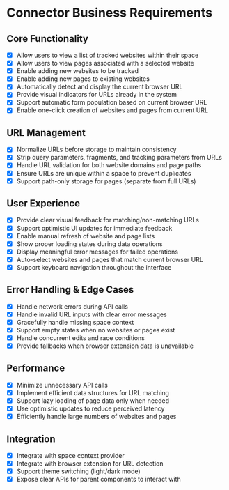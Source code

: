 # Connector Business Requirements

## Core Functionality

- [x] Allow users to view a list of tracked websites within their space
- [x] Allow users to view pages associated with a selected website
- [x] Enable adding new websites to be tracked
- [x] Enable adding new pages to existing websites
- [x] Automatically detect and display the current browser URL
- [x] Provide visual indicators for URLs already in the system
- [x] Support automatic form population based on current browser URL
- [x] Enable one-click creation of websites and pages from current URL

## URL Management

- [x] Normalize URLs before storage to maintain consistency
- [x] Strip query parameters, fragments, and tracking parameters from URLs
- [x] Handle URL validation for both website domains and page paths
- [x] Ensure URLs are unique within a space to prevent duplicates
- [x] Support path-only storage for pages (separate from full URLs)

## User Experience

- [x] Provide clear visual feedback for matching/non-matching URLs
- [x] Support optimistic UI updates for immediate feedback
- [x] Enable manual refresh of website and page lists
- [x] Show proper loading states during data operations
- [x] Display meaningful error messages for failed operations
- [x] Auto-select websites and pages that match current browser URL
- [x] Support keyboard navigation throughout the interface

## Error Handling & Edge Cases

- [x] Handle network errors during API calls
- [x] Handle invalid URL inputs with clear error messages
- [x] Gracefully handle missing space context
- [x] Support empty states when no websites or pages exist
- [x] Handle concurrent edits and race conditions
- [x] Provide fallbacks when browser extension data is unavailable

## Performance

- [x] Minimize unnecessary API calls
- [x] Implement efficient data structures for URL matching
- [x] Support lazy loading of page data only when needed
- [x] Use optimistic updates to reduce perceived latency
- [x] Efficiently handle large numbers of websites and pages

## Integration

- [x] Integrate with space context provider
- [x] Integrate with browser extension for URL detection
- [x] Support theme switching (light/dark mode)
- [x] Expose clear APIs for parent components to interact with
